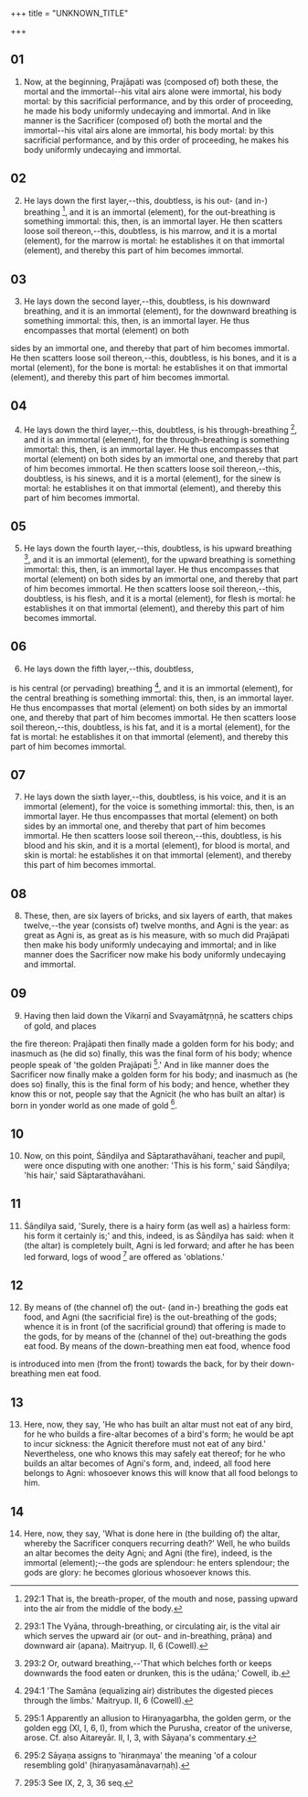 +++
title = "UNKNOWN_TITLE"

+++


## 01
1. Now, at the beginning, Prajāpati was (composed of) both these, the mortal and the immortal--his vital airs alone were immortal, his body mortal: by this sacrificial performance, and by this order of proceeding, he made his body uniformly undecaying and immortal. And in like manner is the Sacrificer (composed of) both the mortal and the immortal--his vital airs alone are immortal, his body mortal: by this sacrificial performance, and by this order of proceeding, he makes his body uniformly undecaying and immortal.

## 02
2. He lays down the first layer,--this, doubtless, is his out- (and in-) breathing [^fn_538], and it is an immortal (element), for the out-breathing is something immortal: this, then, is an immortal layer. He then scatters loose soil thereon,--this, doubtless, is his marrow, and it is a mortal (element), for the marrow is mortal: he establishes it on that immortal (element), and thereby this part of him becomes immortal.

[^fn_538]: 292:1 That is, the breath-proper, of the mouth and nose, passing upward into the air from the middle of the body.

## 03
3. He lays down the second layer,--this, doubtless, is his downward breathing, and it is an immortal (element), for the downward breathing is something immortal: this, then, is an immortal layer. He thus encompasses that mortal (element) on both

sides by an immortal one, and thereby that part of him becomes immortal. He then scatters loose soil thereon,--this, doubtless, is his bones, and it is a mortal (element), for the bone is mortal: he establishes it on that immortal (element), and thereby this part of him becomes immortal.

## 04
4. He lays down the third layer,--this, doubtless, is his through-breathing [^fn_539], and it is an immortal (element), for the through-breathing is something immortal: this, then, is an immortal layer. He thus encompasses that mortal (element) on both sides by an immortal one, and thereby that part of him becomes immortal. He then scatters loose soil thereon,--this, doubtless, is his sinews, and it is a mortal (element), for the sinew is mortal: he establishes it on that immortal (element), and thereby this part of him becomes immortal.

[^fn_539]: 293:1 The Vyāna, through-breathing, or circulating air, is the vital air which serves the upward air (or out- and in-breathing, prāṇa) and downward air (apana). Maitryup. II, 6 (Cowell).

## 05
5. He lays down the fourth layer,--this, doubtless, is his upward breathing [^fn_540], and it is an immortal (element), for the upward breathing is something immortal: this, then, is an immortal layer. He thus encompasses that mortal (element) on both sides by an immortal one, and thereby that part of him becomes immortal. He then scatters loose soil thereon,--this, doubtless, is his flesh, and it is a mortal (element), for flesh is mortal: he establishes it on that immortal (element), and thereby this part of him becomes immortal.

[^fn_540]: 293:2 Or, outward breathing,--'That which belches forth or keeps downwards the food eaten or drunken, this is the udāna;' Cowell, ib.

## 06
6. He lays down the fifth layer,--this, doubtless,

is his central (or pervading) breathing [^fn_541], and it is an immortal (element), for the central breathing is something immortal: this, then, is an immortal layer. He thus encompasses that mortal (element) on both sides by an immortal one, and thereby that part of him becomes immortal. He then scatters loose soil thereon,--this, doubtless, is his fat, and it is a mortal (element), for the fat is mortal: he establishes it on that immortal (element), and thereby this part of him becomes immortal.

[^fn_541]: 294:1 'The Samāna (equalizing air) distributes the digested pieces through the limbs.' Maitryup. II, 6 (Cowell).

## 07
7. He lays down the sixth layer,--this, doubtless, is his voice, and it is an immortal (element), for the voice is something immortal: this, then, is an immortal layer. He thus encompasses that mortal (element) on both sides by an immortal one, and thereby that part of him becomes immortal. He then scatters loose soil thereon,--this, doubtless, is his blood and his skin, and it is a mortal (element), for blood is mortal, and skin is mortal: he establishes it on that immortal (element), and thereby this part of him becomes immortal.

## 08
8. These, then, are six layers of bricks, and six layers of earth, that makes twelve,--the year (consists of) twelve months, and Agni is the year: as great as Agni is, as great as is his measure, with so much did Prajāpati then make his body uniformly undecaying and immortal; and in like manner does the Sacrificer now make his body uniformly undecaying and immortal.

## 09
9. Having then laid down the Vikarṇī and Svayamātr̥ṇṇā, he scatters chips of gold, and places

the fire thereon: Prajāpati then finally made a golden form for his body; and inasmuch as (he did so) finally, this was the final form of his body; whence people speak of 'the golden Prajāpati [^fn_542].' And in like manner does the Sacrificer now finally make a golden form for his body; and inasmuch as (he does so) finally, this is the final form of his body; and hence, whether they know this or not, people say that the Agnicit (he who has built an altar) is born in yonder world as one made of gold [^fn_543].

[^fn_542]: 295:1 Apparently an allusion to Hiraṇyagarbha, the golden germ, or the golden egg (XI, I, 6, I), from which the Purusha, creator of the universe, arose. Cf. also Aitareyār. II, I, 3, with Sāyaṇa's commentary.

[^fn_543]: 295:2 Sāyaṇa assigns to 'hiraṇmaya' the meaning 'of a colour resembling gold' (hiraṇyasamānavarṇaḥ).

## 10
10. Now, on this point, Śāṇḍilya and Sāptarathavāhani, teacher and pupil, were once disputing with one another: 'This is his form,' said Śāṇḍilya; 'his hair,' said Sāptarathavāhani.

## 11
11. Śāṇḍilya said, 'Surely, there is a hairy form (as well as) a hairless form: his form it certainly is;' and this, indeed, is as Śāṇḍilya has said: when it (the altar) is completely built, Agni is led forward; and after he has been led forward, logs of wood [^fn_544] are offered as 'oblations.'

[^fn_544]: 295:3 See IX, 2, 3, 36 seq.

## 12
12. By means of (the channel of) the out- (and in-) breathing the gods eat food, and Agni (the sacrificial fire) is the out-breathing of the gods; whence it is in front (of the sacrificial ground) that offering is made to the gods, for by means of the (channel of the) out-breathing the gods eat food. By means of the down-breathing men eat food, whence food

is introduced into men (from the front) towards the back, for by their down-breathing men eat food.

## 13
13. Here, now, they say, 'He who has built an altar must not eat of any bird, for he who builds a fire-altar becomes of a bird's form; he would be apt to incur sickness: the Agnicit therefore must not eat of any bird.' Nevertheless, one who knows this may safely eat thereof; for he who builds an altar becomes of Agni's form, and, indeed, all food here belongs to Agni: whosoever knows this will know that all food belongs to him.

## 14
14. Here, now, they say, 'What is done here in (the building of) the altar, whereby the Sacrificer conquers recurring death?' Well, he who builds an altar becomes the deity Agni; and Agni (the fire), indeed, is the immortal (element);--the gods are splendour: he enters splendour; the gods are glory: he becomes glorious whosoever knows this.

